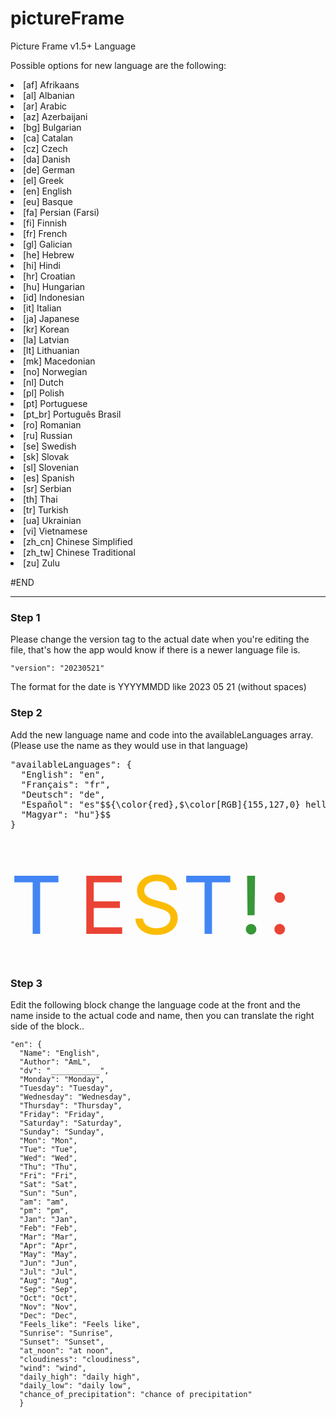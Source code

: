 # pictureFrame
Picture Frame v1.5+ Language 

Possible options for new language are the following:
<li>[af] Afrikaans</li>
<li>[al] Albanian</li>
<li>[ar] Arabic</li>
<li>[az] Azerbaijani</li>
<li>[bg] Bulgarian</li>
<li>[ca] Catalan</li>
<li>[cz] Czech</li>
<li>[da] Danish</li>
<li>[de] German</li>
<li>[el] Greek</li>
<li>[en] English</li>
<li>[eu] Basque</li>
<li>[fa] Persian (Farsi)</li>
<li>[fi] Finnish</li>
<li>[fr] French</li>
<li>[gl] Galician</li>
<li>[he] Hebrew</li>
<li>[hi] Hindi</li>
<li>[hr] Croatian</li>
<li>[hu] Hungarian</li>
<li>[id] Indonesian</li>
<li>[it] Italian</li>
<li>[ja] Japanese</li>
<li>[kr] Korean</li>
<li>[la] Latvian</li>
<li>[lt] Lithuanian</li>
<li>[mk] Macedonian</li>
<li>[no] Norwegian</li>
<li>[nl] Dutch</li>
<li>[pl] Polish</li>
<li>[pt] Portuguese</li>
<li>[pt_br] Português Brasil</li>
<li>[ro] Romanian</li>
<li>[ru] Russian</li>
<li>[se] Swedish</li>
<li>[sk] Slovak</li>
<li>[sl] Slovenian</li>
<li>[es] Spanish</li>
<li>[sr] Serbian</li>
<li>[th] Thai</li>
<li>[tr] Turkish</li>
<li>[ua] Ukrainian</li>
<li>[vi] Vietnamese</li>
<li>[zh_cn] Chinese Simplified</li>
<li>[zh_tw] Chinese Traditional</li>
<li>[zu] Zulu</li>

#END
<hr />
<h3>Step 1</h3>
Please change the version tag to the actual date when you're editing the file, that's how the app would know if there is a newer language file is.

<pre><code>"version": "20230521"</code></pre>

The format for the date is YYYYMMDD like 2023 05 21 (without spaces)

<h3>Step 2</h3>
Add the new language name and code into the availableLanguages array. (Please use the name as they would use in that language)
<pre>"availableLanguages": {
  "English": "en",
  "Français": "fr",
  "Deutsch": "de",
  "Español": "es"$${\color{red},$\color[RGB]{155,127,0} hello$
  "Magyar": "hu"}$$
}
 </pre>
 <svg xmlns="http://www.w3.org/2000/svg" viewBox="0 0 55 20" fill="none">
    <text x="0" y="15" fill="#4285f4">T</text>
    <text x="12" y="15" fill="#ea4335">E</text>
    <text x="21" y="15" fill="#fbbc05">S</text>
    <text x="30" y="15" fill="#4285f4">T</text>
    <text x="40" y="15" fill="#389738">!</text>
    <text x="45" y="15" fill="#ea4335">:</text>
</svg>
 <h3>Step 3</h3>
 Edit the following block change the language code at the front and the name inside to the actual code and name, then you can translate the right side of the block..
 
 <pre><code>"en": {
  "Name": "English",
  "Author": "AmL",
  "dv": "___________",
  "Monday": "Monday",
  "Tuesday": "Tuesday",
  "Wednesday": "Wednesday",
  "Thursday": "Thursday",
  "Friday": "Friday",
  "Saturday": "Saturday",
  "Sunday": "Sunday",
  "Mon": "Mon",
  "Tue": "Tue",
  "Wed": "Wed",
  "Thu": "Thu",
  "Fri": "Fri",
  "Sat": "Sat",
  "Sun": "Sun",
  "am": "am",
  "pm": "pm",
  "Jan": "Jan",
  "Feb": "Feb",
  "Mar": "Mar",
  "Apr": "Apr",
  "May": "May",
  "Jun": "Jun",
  "Jul": "Jul",
  "Aug": "Aug",
  "Sep": "Sep",
  "Oct": "Oct",
  "Nov": "Nov",
  "Dec": "Dec",
  "Feels_like": "Feels like",
  "Sunrise": "Sunrise",
  "Sunset": "Sunset",
  "at_noon": "at noon",
  "cloudiness": "cloudiness",
  "wind": "wind",
  "daily_high": "daily high",
  "daily_low": "daily low",
  "chance_of_precipitation": "chance of precipitation"
  } 
 </code></pre>
